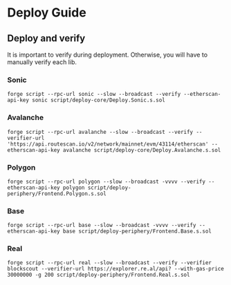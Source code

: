 # Deploy Guide

## Deploy and verify

It is important to verify during deployment. Otherwise, you will have to manually verify each lib.

### Sonic

```shell
forge script --rpc-url sonic --slow --broadcast --verify --etherscan-api-key sonic script/deploy-core/Deploy.Sonic.s.sol
```

### Avalanche

```shell
forge script --rpc-url avalanche --slow --broadcast --verify --verifier-url 'https://api.routescan.io/v2/network/mainnet/evm/43114/etherscan' --etherscan-api-key avalanche script/deploy-core/Deploy.Avalanche.s.sol
```

### Polygon

```shell
forge script --rpc-url polygon --slow --broadcast -vvvv --verify --etherscan-api-key polygon script/deploy-periphery/Frontend.Polygon.s.sol
```

### Base

```shell
forge script --rpc-url base --slow --broadcast -vvvv --verify --etherscan-api-key base script/deploy-periphery/Frontend.Base.s.sol
```

### Real

```shell
forge script --rpc-url real --slow --broadcast --verify --verifier blockscout --verifier-url https://explorer.re.al/api? --with-gas-price 30000000 -g 200 script/deploy-periphery/Frontend.Real.s.sol
```
